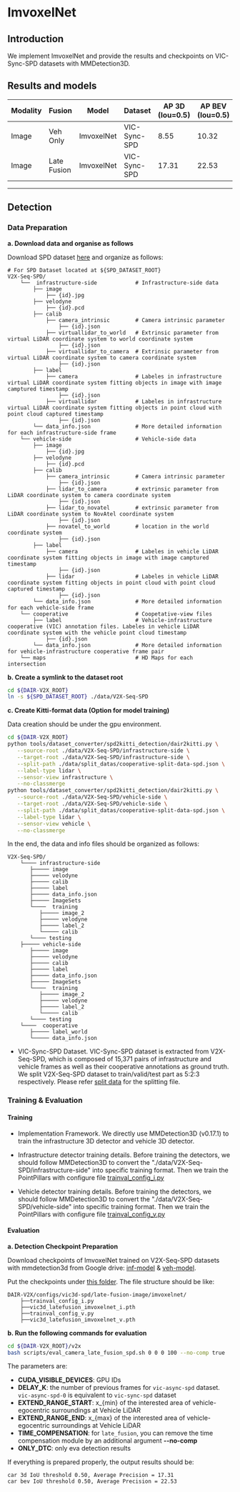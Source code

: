 # ImvoxelNet

## Introduction

We implement ImvoxelNet and provide the results and checkpoints on VIC-Sync-SPD datasets with MMDetection3D.

## Results and models

| Modality | Fusion      | Model      | Dataset      | AP 3D (Iou=0.5) | AP BEV (Iou=0.5) | AB(Byte) | Download                                                                                        |
| -------- | ----------- | ---------- | ------------ | --------------- | ---------------- | -------- | ----------------------------------------------------------------------------------------------- |
| Image    | Veh Only    | ImvoxelNet | VIC-Sync-SPD | 8.55            | 10.32            |          | [veh-model](https://drive.google.com/file/d/1eZWsG3VzMuC8swYfVveM3Zg3fcGR6IvN/view?usp=sharing) |
| Image    | Late Fusion | ImvoxelNet | VIC-Sync-SPD | 17.31           | 22.53            | 3300     | [inf-model](https://drive.google.com/file/d/1XntybUfSXQMZgiZnT7INRYPLBuHXT-Lv/view?usp=sharing) |

______________________________________________________________________

## Detection

### Data Preparation

**a. Download data and organise as follows**

Download SPD dataset [here](https://thudair.baai.ac.cn/coop-forecast) and organize as follows:

```
# For SPD Dataset located at ${SPD_DATASET_ROOT}
V2X-Seq-SPD/
    └──  infrastructure-side            # Infrastructure-side data
        ├── image
            ├── {id}.jpg
        ├── velodyne
            ├── {id}.pcd
        ├── calib
            ├── camera_intrinsic        # Camera intrinsic parameter
                ├── {id}.json
            ├── virtuallidar_to_world   # Extrinsic parameter from virtual LiDAR coordinate system to world coordinate system
                ├── {id}.json
            ├── virtuallidar_to_camera  # Extrinsic parameter from virtual LiDAR coordinate system to camera coordinate system
                ├── {id}.json
        ├── label
            ├── camera                  # Labeles in infrastructure virtual LiDAR coordinate system fitting objects in image with image camptured timestamp
                ├── {id}.json
            ├── virtuallidar            # Labeles in infrastructure virtual LiDAR coordinate system fitting objects in point cloud with point cloud captured timestamp
                ├── {id}.json
        └── data_info.json              # More detailed information for each infrastructure-side frame
    └── vehicle-side                    # Vehicle-side data
        ├── image
            ├── {id}.jpg
        ├── velodyne
            ├── {id}.pcd
        ├── calib
            ├── camera_intrinsic        # Camera intrinsic parameter
                ├── {id}.json
            ├── lidar_to_camera         # extrinsic parameter from LiDAR coordinate system to camera coordinate system
                ├── {id}.json
            ├── lidar_to_novatel        # extrinsic parameter from LiDAR coordinate system to NovAtel coordinate system
                ├── {id}.json
            ├── novatel_to_world        # location in the world coordinate system
                ├── {id}.json
        ├── label
            ├── camera                  # Labeles in vehicle LiDAR coordinate system fitting objects in image with image camptured timestamp
                ├── {id}.json
            ├── lidar                   # Labeles in vehicle LiDAR coordinate system fitting objects in point cloud with point cloud captured timestamp
                ├── {id}.json
        └── data_info.json              # More detailed information for each vehicle-side frame
    └── cooperative                     # Coopetative-view files
        ├── label                       # Vehicle-infrastructure cooperative (VIC) annotation files. Labeles in vehicle LiDAR coordinate system with the vehicle point cloud timestamp
            ├── {id}.json
        └── data_info.json              # More detailed information for vehicle-infrastructure cooperative frame pair
    └── maps                            # HD Maps for each intersection
```

**b. Create a symlink to the dataset root**

```bash
cd ${DAIR-V2X_ROOT}
ln -s ${SPD_DATASET_ROOT} ./data/V2X-Seq-SPD
```

**c. Create Kitti-format data (Option for model training)**

Data creation should be under the gpu environment.

```bash
cd ${DAIR-V2X_ROOT}
python tools/dataset_converter/spd2kitti_detection/dair2kitti.py \
   --source-root ./data/V2X-Seq-SPD/infrastructure-side \
   --target-root ./data/V2X-Seq-SPD/infrastructure-side \
   --split-path ./data/split_datas/cooperative-split-data-spd.json \
   --label-type lidar \
   --sensor-view infrastructure \
   --no-classmerge
python tools/dataset_converter/spd2kitti_detection/dair2kitti.py \
   --source-root ./data/V2X-Seq-SPD/vehicle-side \
   --target-root ./data/V2X-Seq-SPD/vehicle-side \
   --split-path ./data/split_datas/cooperative-split-data-spd.json \
   --label-type lidar \
   --sensor-view vehicle \
   --no-classmerge
```

In the end, the data and info files should be organized as follows:

```
V2X-Seq-SPD/
    └──── infrastructure-side
       ├───── image
       ├───── velodyne
       ├───── calib
       ├───── label
       ├───── data_info.json
       ├───── ImageSets
       └────  training
          ├───── image_2
          ├───── velodyne
          ├───── label_2
          └───── calib
       └──── testing
    ├───── vehicle-side
       ├───── image
       ├───── velodyne
       ├───── calib
       ├───── label
       ├───── data_info.json
       ├───── ImageSets
       └────  training
          ├───── image_2
          ├───── velodyne
          ├───── label_2
          └───── calib
       └──── testing
    └────  cooperative
       ├───── label_world
       └───── data_info.json
```

- VIC-Sync-SPD Dataset. VIC-Sync-SPD dataset is extracted from V2X-Seq-SPD, which is composed of 15,371 pairs of infrastructure and vehicle frames as well as their cooperative annotations as ground truth.
  We split V2X-Seq-SPD dataset to train/valid/test part as 5:2:3 respectively.
  Please refer [split data](../../../data/split_datas/cooperative-split-data-spd.json) for the splitting file.

### Training & Evaluation

#### Training

- Implementation Framework. We directly use MMDetection3D (v0.17.1) to train the infrastructure 3D detector and vehicle 3D detector.

- Infrastructure detector training details.
  Before training the detectors, we should follow MMDetection3D to convert the "./data/V2X-Seq-SPD/infrastructure-side" into specific training format.
  Then we train the PointPillars with configure file [trainval_config_i.py](./trainval_config_i.py)

- Vehicle detector training details.
  Before training the detectors, we should follow MMDetection3D to convert the "./data/V2X-Seq-SPD/vehicle-side" into specific training format.
  Then we train the PointPillars with configure file [trainval_config_v.py](./trainval_config_v.py)

#### Evaluation

**a. Detection Checkpoint Preparation**

Download checkpoints of ImvoxelNet trained on V2X-Seq-SPD datasets with mmdetection3d from Google drive: [inf-model](https://drive.google.com/file/d/1XntybUfSXQMZgiZnT7INRYPLBuHXT-Lv/view?usp=sharing) & [veh-model](https://drive.google.com/file/d/1eZWsG3VzMuC8swYfVveM3Zg3fcGR6IvN/view?usp=sharing).

Put the checkpoints under [this folder](./imvoxelnet).
The file structure should be like:

```
DAIR-V2X/configs/vic3d-spd/late-fusion-image/imvoxelnet/
    ├──trainval_config_i.py
    ├──vic3d_latefusion_imvoxelnet_i.pth
    ├──trainval_config_v.py
    ├──vic3d_latefusion_imvoxelnet_v.pth
```

**b. Run the following commands for evaluation**

```bash
cd ${DAIR-V2X_ROOT}/v2x
bash scripts/eval_camera_late_fusion_spd.sh 0 0 0 100 --no-comp true
```

The parameters are:

- **CUDA_VISIBLE_DEVICES**: GPU IDs
- **DELAY_K**: the number of previous frames for `vic-async-spd` dataset. `vic-async-spd-0` is equivalent to `vic-sync-spd` dataset
- **EXTEND_RANGE_START**: x\_{min} of the interested area of vehicle-egocentric surroundings at Vehicle LiDAR
- **EXTEND_RANGE_END**: x\_{max} of the interested area of vehicle-egocentric surroundings at Vehicle LiDAR
- **TIME_COMPENSATION**: for `late_fusion`, you can remove the time compensation module by an additional argument **--no-comp**
- **ONLY_DTC**: only eva detection results

If everything is prepared properly, the output results should be:

```text
car 3d IoU threshold 0.50, Average Precision = 17.31
car bev IoU threshold 0.50, Average Precision = 22.53

```
